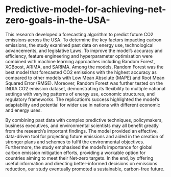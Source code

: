 # Predictive-model-for-achieving-net-zero-goals-in-the-USA-

This research developed a forecasting algorithm to predict future CO2 emissions across the USA. To determine the key factors impacting carbon emissions, the study examined past data on energy use, technological advancements, and legislative Laws. To improve the model’s accuracy and efficiency, feature engineering and hyperparameter optimisation were combined with machine learning approaches including Random Forest, XGBoost, ARIMA, and SARIMA.  Among the models, Random Forest was the best model that forecasted CO2 emissions with the highest accuracy as compared to other models with Low Mean Absolute (MAPE) and Root Mean Squared Error (RMSE). Moreover, Random Forest was further tested on the INDIA CO2 emission dataset, demonstrating its flexibility to multiple national settings with varying patterns of energy use, economic structures, and regulatory frameworks. The replication’s success highlighted the model’s adaptability and potential for wider use in nations with different economic and energy uses.

By combining past data with complex predictive techniques, policymakers, business executives, and environmental scientists may all benefit greatly from the research’s important findings. The model provided an effective, data-driven tool for projecting future emissions and aided in the creation of stronger plans and schemes to fulfil the environmental objectives. Furthermore, the study emphasised the model’s importance for global carbon emission mitigation efforts, providing a workable option for countries aiming to meet their Net-zero targets. In the end, by offering useful information and directing better-informed decisions on emissions reduction, our study eventually promoted a sustainable, carbon-free future.



